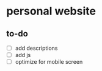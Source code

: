 <h1>personal website</h1>

## to-do
- [ ] add descriptions
- [ ] add js
- [ ] optimize for mobile screen

